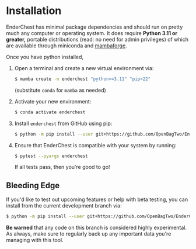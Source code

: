 # Installation

EnderChest has minimal package dependencies and should run on pretty much
any computer or operating system. It does require **Python 3.11 or greater,**
portable distributions (read: no need for admin privileges)  of which are
available through miniconda and
[mambaforge](https://github.com/conda-forge/miniforge#mambaforge).

Once you have python installed,

1. Open a terminal and create a new virtual environment via:
   ```bash
   $ mamba create -n enderchest "python>=3.11" "pip>22"
   ```
   (substitute `conda` for `mamba` as needed)

1. Activate your new environment:
    ```bash
    $ conda activate enderchest
    ```

1. Install `enderchest` from GitHub using pip:
    ```bash
    $ python -m pip install --user git+https://github.com/OpenBagTwo/EnderChest.git@release#egg=enderchest[test]
    ```

1. Ensure that EnderChest is compatible with your system by running:
    ```bash
    $ pytest --pyargs enderchest
    ```

    If all tests pass, then you're good to go!

## Bleeding Edge

If you'd like to test out upcoming features or help with beta testing, you
can install from the current development branch via:

```bash
$ python -m pip install --user git+https://github.com/OpenBagTwo/EnderChest.git@dev#egg=enderchest[test]
```

**Be warned** that any code on this branch is considered highly experimental.
As always, make sure to regularly back up any important data you're managing
with this tool.
